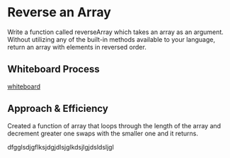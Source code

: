 # Reverse an Array
<!-- Description of the challenge -->
Write a function called reverseArray which takes an array as an argument. Without utilizing any of the built-in methods available to your language, return an array with elements in reversed order.

## Whiteboard Process
<!-- Embedded whiteboard image -->
[whiteboard](./img/code-challenge1.jpg)

## Approach & Efficiency
<!-- What approach did you take? Discuss Why. What is the Big O space/time for this approach? -->
Created a function of array that loops through the length of the array and decrement greater one swaps with the smaller one and it returns.

dfgglsdjgflksjdgjdlsjglkdsjlgjdsldsljgl